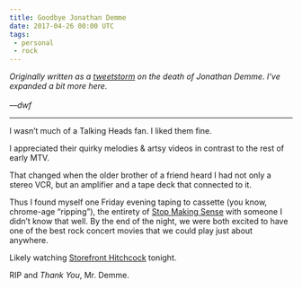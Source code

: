 ```yaml
---
title: Goodbye Jonathan Demme
date: 2017-04-26 00:00 UTC
tags:
 - personal
 - rock
---
```


[tweets]: https://twitter.com/dwfrank/status/857378526428667904
[sms]: https://en.wikipedia.org/wiki/Stop_Making_Sense
[robyn]: https://en.wikipedia.org/wiki/Storefront_Hitchcock

_Originally written as a [tweetstorm][tweets] on the death of Jonathan Demme. I've expanded a bit more here.
<br/><br/>&mdash;dwf_

---

I wasn’t much of a Talking Heads fan. I liked them fine.

I appreciated their quirky melodies & artsy videos in contrast to the rest of early MTV. 

That changed when the older brother of a friend heard I had not only a stereo VCR, but an amplifier and a tape deck that connected to it.

Thus I found myself one Friday evening taping to cassette (you know, chrome-age “ripping”), the entirety of [Stop Making Sense][sms] with someone I didn’t know that well. By the end of the night, we were both excited to have one of the best rock concert movies that we could play just about anywhere.

Likely watching [Storefront Hitchcock][robyn] tonight. 

RIP and _Thank You_, Mr. Demme.
